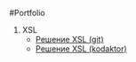 #Portfolio

1. XSL
    * [Решение XSL (git)](https://github.com/shtatiana/shtatiana.github.io/tree/main/xsl)
    * [Решение XSL (kodaktor)]()





<!--<!DOCTYPE html>
<html>
<title>Tatiana Shirshikova</title>
<<head>
    <h1>Portfolio</h1>
</head>
<body>
<h3>XSL</h3>
<p><a href="https://github.com/shtatiana/shtatiana.github.io/tree/main/xsl">Решение XSL</a></p>
</body>
</html>
-->